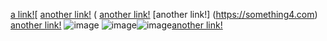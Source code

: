 [a link!](https://something.com)[
[another link!](https://something2.com) (
[another link!](https://something3.com)
[another link!]
(https://something4.com)
[another link!]()
![image](image.png)
![image](image2.png)![image](image3.png)[another link!](https://something5.com)